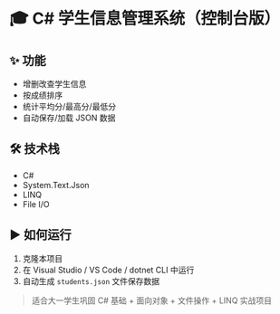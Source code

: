 # 🎓 C# 学生信息管理系统（控制台版）

## ✨ 功能
- 增删改查学生信息
- 按成绩排序
- 统计平均分/最高分/最低分
- 自动保存/加载 JSON 数据

## 🛠 技术栈
- C#
- System.Text.Json
- LINQ
- File I/O

## ▶️ 如何运行
1. 克隆本项目
2. 在 Visual Studio / VS Code / dotnet CLI 中运行
3. 自动生成 `students.json` 文件保存数据

> 适合大一学生巩固 C# 基础 + 面向对象 + 文件操作 + LINQ 实战项目
